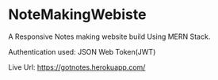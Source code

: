 # NoteMakingWebiste

A Responsive Notes making website build Using MERN Stack.

Authentication used: JSON Web Token(JWT)

Live Url:
https://gotnotes.herokuapp.com/


